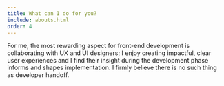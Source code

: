 ```yaml
---
title: What can I do for you?
include: abouts.html
order: 4
---
```


For me, the most rewarding aspect for front-end development is collaborating with UX and UI designers; I enjoy creating
impactful, clear user experiences and I find their insight during the development phase informs and shapes implementation. I firmly believe there is no such thing as developer handoff.
